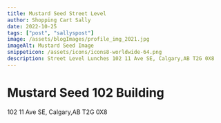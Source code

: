```yaml
---
title: Mustard Seed Street Level
author: Shopping Cart Sally
date: 2022-10-25
tags: ["post", "sallyspost"]
image: /assets/blogImages/profile_img_2021.jpg
imageAlt: Mustard Seed Image
snippeticon: /assets/icons/icons8-worldwide-64.png
description: Street Level Lunches 102 11 Ave SE, Calgary,AB T2G 0X8
---
```


# Mustard Seed 102 Building

102 11 Ave SE,
Calgary,AB T2G 0X8
